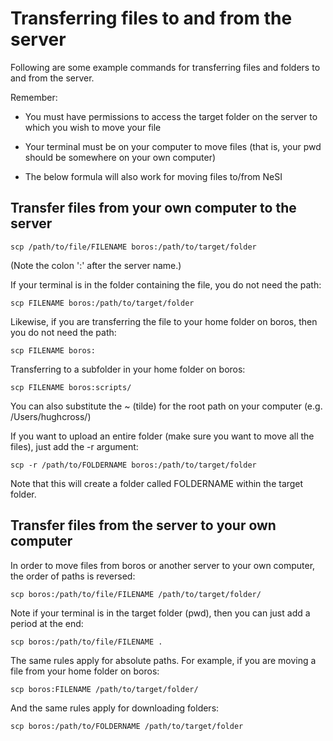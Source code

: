 # Transferring files to and from the server

Following are some example commands for transferring files and folders to and from the server. 

Remember:

* You must have permissions to access the target folder on the server to which you wish to move your file

* Your terminal must be on your computer to move files (that is, your pwd should be somewhere on your own computer)

* The below formula will also work for moving files to/from NeSI



## Transfer files from your own computer to the server

```scp /path/to/file/FILENAME boros:/path/to/target/folder```

(Note the colon ':' after the server name.) 

If your terminal is in the folder containing the file, you do not need the path:

```scp FILENAME boros:/path/to/target/folder```

Likewise, if you are transferring the file to your home folder on boros, then you do not need the path:

```scp FILENAME boros:```

Transferring to a subfolder in your home folder on boros:

```scp FILENAME boros:scripts/```

You can also substitute the ~ (tilde) for the root path on your computer (e.g. /Users/hughcross/)

If you want to upload an entire folder (make sure you want to move all the files), just add the -r argument:

```scp -r /path/to/FOLDERNAME boros:/path/to/target/folder```

Note that this will create a folder called FOLDERNAME within the target folder.


## Transfer files from the server to your own computer

In order to move files from boros or another server to your own computer, the order of paths is reversed:

```scp boros:/path/to/file/FILENAME /path/to/target/folder/```

Note if your terminal is in the target folder (pwd), then you can just add a period at the end:

```scp boros:/path/to/file/FILENAME .```

The same rules apply for absolute paths. For example, if you are moving a file from your home folder on boros:

```scp boros:FILENAME /path/to/target/folder/```

And the same rules apply for downloading folders:

```scp boros:/path/to/FOLDERNAME /path/to/target/folder```



